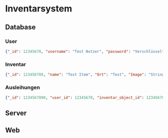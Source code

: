 # Inventarsystem

## Database

### User

```json
{"_id": 12345678, "username": "Test Nutzer", "password": "Verschlüsseltes Password", "Berechtigungslevel": 1}
```

### Inventar

```json
{"_id": 123456789, "name": "Test Item", "Ort": "Test", "Image": "String saving", "Verfügbar": "Ja/Nein", "Zustand":"1-10"}
```

### Ausleihungen

```json
{"_id": 1234567890, "user_id": 12345678, "inventar_object_id": 123456789, "datum": 20.03.2025}
```
## Server

## Web